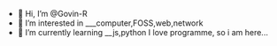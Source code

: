 - 👋 Hi, I’m @Govin-R
- 👀 I’m interested in ___computer,FOSS,web,network
- 🌱 I’m currently learning __js,python
I love programme, so i am here...
